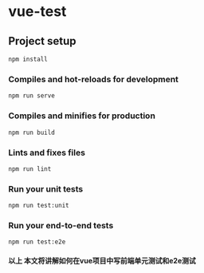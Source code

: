 <!--
 * @Author: suxiao
 * @Date: 2019-06-30 09:46:24
 * @LastEditors: suxiao
 * @LastEditTime: 2019-06-30 09:52:28
 * @Description: 头部注释-介绍开发人员信息
 * @新建文件，养成良好的编码习惯
 -->
# vue-test

## Project setup

```
npm install
```

### Compiles and hot-reloads for development

```
npm run serve
```

### Compiles and minifies for production

```
npm run build
```

### Lints and fixes files

```
npm run lint
```

### Run your unit tests

```
npm run test:unit
```

### Run your end-to-end tests

```
npm run test:e2e
```

#### 以上 本文将讲解如何在vue项目中写前端单元测试和e2e测试
